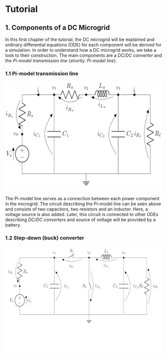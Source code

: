 # Tutorial

## 1. Components of a DC Microgrid
In this first chapter of the tutorial, the DC microgrid will be explained and ordinary differential equations (ODE) for each component will be derived for a simulation. In order to understand how a DC microgrid works, we take a look to their construction. The main components are a _DC/DC converter_ and the _Pi-model transmission line_ (shortly: _Pi-model line_). 

### 1.1 Pi-model transmission line

<p align="center">
  <img width = "650" height = "350" src="piline.png">
</p>

The Pi-model line serves as a connection between each power component in the microgrid. The circuit describing the Pi-model line can be seen above and consists of two capacitors, two resistors and an inductor. Here, a voltage source is also added. Later, this circuit is connected to other ODEs describing _DC/DC converters_ and source of voltage will be provided by a battery.

### 1.2 Step-down (buck) converter

<p align="center">
  <img width = "650" height = "350" src="buckconverter.png">
</p>
